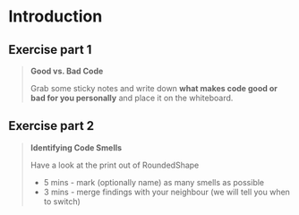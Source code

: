 # Introduction

## Exercise part 1
> **Good vs. Bad Code**
> 
> Grab some sticky notes and write down **what makes code good or bad for you personally** and place it on the whiteboard.

## Exercise part 2
> **Identifying Code Smells**
>
> Have a look at the print out of RoundedShape
> * 5 mins - mark (optionally name) as many smells as possible
> * 3 mins - merge findings with your neighbour (we will tell you when to switch)
